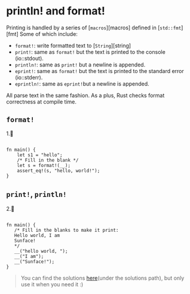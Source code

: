 # println! and format!
Printing is handled by a series of [`macros`][macros] defined in [`std::fmt`][fmt]
Some of which include:

* `format!`: write formatted text to [`String`][string]
* `print!`: same as `format!` but the text is printed to the console (io::stdout).
* `println!`: same as `print!` but a newline is appended.
* `eprint!`: same as `format!` but the text is printed to the standard error (io::stderr).
* `eprintln!`: same as `eprint!`but a newline is appended.

All parse text in the same fashion. As a plus, Rust checks format correctness at compile time.

## `format!`
1.🌟
```rust,editable

fn main() {
    let s1 = "hello";
    /* Fill in the blank */
    let s = format!(__);
    assert_eq!(s, "hello, world!");
}
```

## `print!`, `println!`
2.🌟
```rust,editable

fn main() {
   /* Fill in the blanks to make it print:
   Hello world, I am 
   Sunface!
   */
   __("hello world, ");
   __("I am");
   __("Sunface!");
}
```

> You can find the solutions [here](https://github.com/sunface/rust-by-practice/blob/master/solutions/formatted-output/println.md)(under the solutions path), but only use it when you need it :)
